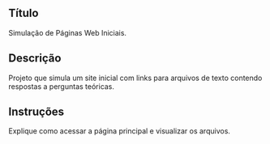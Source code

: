 ## Título
Simulação de Páginas Web Iniciais.
## Descrição
Projeto que simula um site inicial com links para arquivos
de texto contendo respostas a perguntas teóricas.
## Instruções
Explique como acessar a página principal e visualizar os
arquivos.